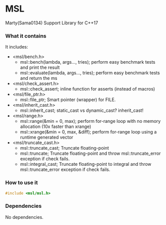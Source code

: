 # MSL
Marty(Sama0134) Support Library for C++17

### What it contains
It includes:
- <msl/bench.h>
	- msl::bench(lambda, args..., tries); perform easy benchmark tests and print the result
	- msl::evaluate(lambda, args..., tries); perform easy benchmark tests and return the ms
- <msl/check_assert.h>
	- msl::check_assert; inline function for asserts (instead of macros)
- <msl/file_ptr.h>
	- msl::file_ptr; Smart pointer (wrapper) for FILE.
- <msl/inherit_cast.h>
	- msl::inherit_cast<T>; static_cast vs dynamic_cast? inherit_cast!
- <msl/range.h>
	- msl::range<T>(&min = 0, max); perform for-range loop with no memory allocation (10x faster than xrange)
	- msl::xrange<T>(&min = 0, max, &diff); perform for-range loop using a runtime generated vector
- <msl/truncate_cast.h>
	- msl::truncate_cast<T>; Truncate floating-point
	- msl::truncate<T>; Truncate floating-point and throw msl::truncate_error exception if check fails.
	- msl::integral_cast<T>; Truncate floating-point to integral and throw msl::truncate_error exception if check fails.

### How to use it
```cpp
#include <msl/msl.h>
```

### Dependencies
No dependencies.
